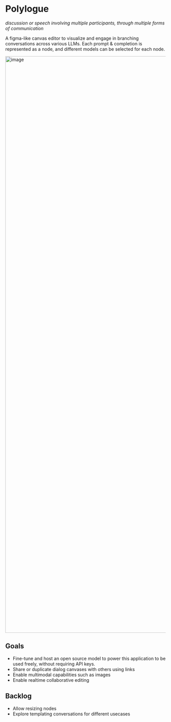 # Polylogue
_discussion or speech involving multiple participants, through multiple forms of communication_

A figma-like canvas editor to visualize and engage in branching conversations across various LLMs.
Each prompt & completion is represented as a node, and different models can be selected for each node.

<img width="1812" alt="image" src="https://github.com/user-attachments/assets/04aa884e-4ce4-406d-962b-890cfc85d7d7" />

## Goals
- Fine-tune and host an open source model to power this application to be used freely, without requiring API keys.
- Share or duplicate dialog canvases with others using links
- Enable multimodal capabilities such as images
- Enable realtime collaborative editing

## Backlog
- Allow resizing nodes
- Explore templating conversations for different usecases

